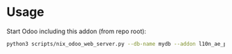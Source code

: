 # Usage

Start Odoo including this addon (from repo root):

```bash
python3 scripts/nix_odoo_web_server.py --db-name mydb --addon l10n_ae_pos
```
